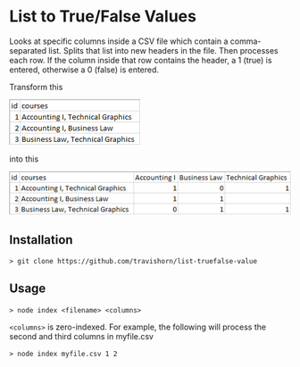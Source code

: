 # List to True/False Values

Looks at specific columns inside a CSV file which contain a comma-separated list. Splits that list
into new headers in the file. Then processes each row. If the column inside that row contains the
header, a 1 (true) is entered, otherwise a 0 (false) is entered.

Transform this

![CSV without extra headers](input.png)

into this

![CSV with extra headers](output.png)

## Installation

```
> git clone https://github.com/travishorn/list-truefalse-value
```

## Usage

```
> node index <filename> <columns>
```

`<columns>` is zero-indexed. For example, the following will process the second and third columns
in myfile.csv

```
> node index myfile.csv 1 2
```
